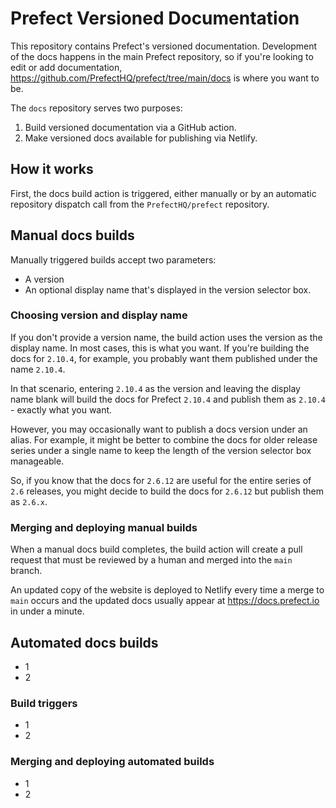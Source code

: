 # Prefect Versioned Documentation

This repository contains Prefect's versioned documentation. Development of the docs 
happens in the main Prefect repository, so if you're looking to edit or add 
documentation, https://github.com/PrefectHQ/prefect/tree/main/docs is where you want 
to be. 

The `docs` repository serves two purposes:
1. Build versioned documentation via a GitHub action. 
2. Make versioned docs available for publishing via Netlify. 

## How it works

First, the docs build action is triggered, either manually or by an automatic 
repository dispatch call from the `PrefectHQ/prefect` repository.

## Manual docs builds
Manually triggered builds accept two parameters: 
  - A version
  - An optional display name that's displayed in the version selector box.

### Choosing version and display name
If you don't provide a version name, the build action uses the version as the display 
name. In most cases, this is what you want. If you're building the docs for `2.10.4`, 
for example, you probably want them published under the name `2.10.4`. 

In that scenario, entering `2.10.4` as the version and leaving the display name blank 
will build the docs for Prefect `2.10.4` and publish them as `2.10.4` - exactly what 
you want.

However, you may occasionally want to publish a docs version under an alias. 
For example, it might be better to combine the docs for older release series under a 
single name to keep the length of the version selector box manageable.

So, if you know that the docs for `2.6.12` are useful for the entire series of `2.6` 
releases, you might decide to build the docs for `2.6.12` but publish them as `2.6.x`.

### Merging and deploying manual builds
When a manual docs build completes, the build action will create a pull request that
must be reviewed by a human and merged into the `main` branch. 

An updated copy of the website is deployed to Netlify every time a merge to `main` 
occurs and the updated docs usually appear at https://docs.prefect.io in under a minute.

## Automated docs builds
- 1
- 2

### Build triggers
- 1
- 2

### Merging and deploying automated builds
- 1
- 2